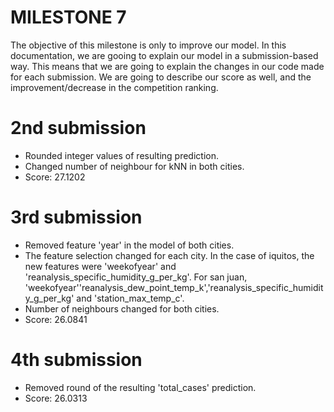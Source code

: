 # MILESTONE 7 

The objective of this milestone is only to improve our model. In this documentation, we are gooing to explain our model in a submission-based way. This means that we are going to explain the changes in our code made for each submission. We are going to describe our score as well, and the improvement/decrease in the competition ranking.

# 2nd submission
- Rounded integer values of resulting prediction.
- Changed number of neighbour for kNN in both cities.
- Score: 27.1202

# 3rd submission
- Removed feature 'year' in the model of both cities.
- The feature selection changed for each city. In the case of iquitos, the new features were 'weekofyear' and 'reanalysis_specific_humidity_g_per_kg'. For san juan, 'weekofyear''reanalysis_dew_point_temp_k','reanalysis_specific_humidity_g_per_kg' and 'station_max_temp_c'.
- Number of neighbours changed for both cities.
- Score: 26.0841

# 4th submission
- Removed round of the resulting 'total_cases' prediction.
- Score: 26.0313
